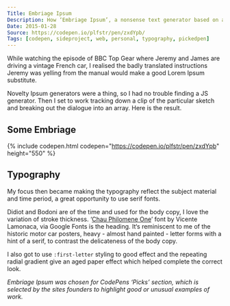 ```yaml
---
Title: Embriage Ipsum
Description: How ‘Embriage Ipsum’, a nonsense text generator based on an old and badly translated French car manual, came to exist.
Date: 2015-01-28
Source: https://codepen.io/plfstr/pen/zxdYpb/
Tags: [codepen, sideproject, web, personal, typography, pickedpen]
---
```

While watching the episode of BBC Top Gear where Jeremy and James are driving a vintage French car, I realised the badly translated instructions Jeremy was yelling from the manual would make a good Lorem Ipsum substitute. 

Novelty Ipsum generators were a thing, so I had no trouble finding a JS generator. Then I set to work tracking down a clip of the particular sketch and breaking out the dialogue into an array. Here is the result.

## Some Embriage

{% include codepen.html codepen="https://codepen.io/plfstr/pen/zxdYpb" height="550" %}

## Typography

My focus then became making the typography reflect the subject material and time period, a great opportunity to use serif fonts.

Didiot and Bodoni are of the time and used for the body copy, I love the variation of stroke thickness. ‘[Chau Philomene One](http://www.google.com/fonts/specimen/Chau+Philomene+One)’ font by Vicente Lamonaca, via Google Fonts is the heading. It‘s reminiscent to me of the historic motor car posters, heavy - almost hand painted - letter forms with a hint of a serif, to contrast the delicateness of the body copy. 

I also got to use `:first-letter` styling to good effect and the repeating radial gradient give an aged paper effect which helped complete the correct look. 

_Embriage Ipsum was chosen for CodePens ‘Picks’ section, which is selected by the sites founders to highlight good or unusual examples of work._